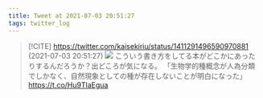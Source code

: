 ```yaml
---
title: Tweet at 2021-07-03 20:51:27
tags: twitter_log
---
```


> [!CITE] https://twitter.com/kaisekiriu/status/1411291496590970881 (2021-07-03 20:51:27)
> ![](https://twitter.com/kaisekiriu/status/1411291496590970881)
> こういう書き方をしてる本がどこかにあったりするんだろうか？出どころが気になる。
> 「生物学的種概念が人為分類でしかなく、自然現象としての種が存在しないことが明白になった」 https://t.co/Hu9TlaEgua
